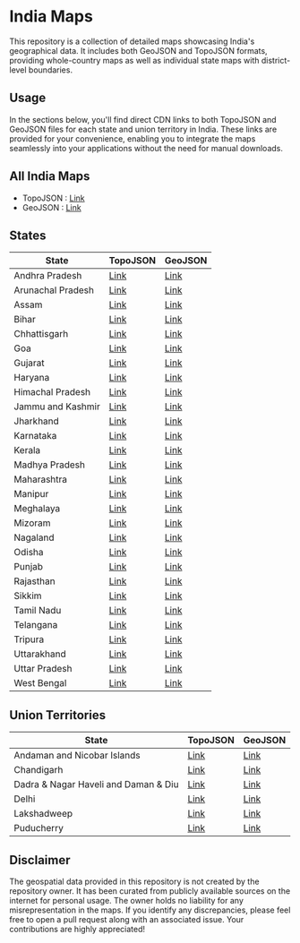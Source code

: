 # India Maps
This repository is a collection of detailed maps showcasing India's geographical data. It includes both GeoJSON and TopoJSON formats, providing whole-country maps as well as individual state maps with district-level boundaries.

## Usage

In the sections below, you'll find direct CDN links to both TopoJSON and GeoJSON files for each state and union territory in India. These links are provided for your convenience, enabling you to integrate the maps seamlessly into your applications without the need for manual downloads.

## All India Maps

- TopoJSON : [Link](https://cdn.jsdelivr.net/gh/udit-001/india-maps@d12c937/topojson/india.json)
- GeoJSON : [Link](https://cdn.jsdelivr.net/gh/udit-001/india-maps@d12c937/geojson/india.geojson)

## States

| State             | TopoJSON                                                                                       | GeoJSON                                                                                       |
|-------------------|-------------------------------------------------------------------------------------------------|-----------------------------------------------------------------------------------------------|
| Andhra Pradesh    | [Link](https://cdn.jsdelivr.net/gh/udit-001/india-maps@d12c937/topojson/states/andhra-pradesh.json)     | [Link](https://cdn.jsdelivr.net/gh/udit-001/india-maps@d12c937/geojson/states/andhra-pradesh.geojson)   |
| Arunachal Pradesh | [Link](https://cdn.jsdelivr.net/gh/udit-001/india-maps@d12c937/topojson/states/arunachal-pradesh.json)  | [Link](https://cdn.jsdelivr.net/gh/udit-001/india-maps@d12c937/geojson/states/arunachal-pradesh.geojson)|
| Assam             | [Link](https://cdn.jsdelivr.net/gh/udit-001/india-maps@d12c937/topojson/states/assam.json)              | [Link](https://cdn.jsdelivr.net/gh/udit-001/india-maps@d12c937/geojson/states/assam.geojson)           |
| Bihar             | [Link](https://cdn.jsdelivr.net/gh/udit-001/india-maps@d12c937/topojson/states/bihar.json)              | [Link](https://cdn.jsdelivr.net/gh/udit-001/india-maps@d12c937/geojson/states/bihar.geojson)           |
| Chhattisgarh      | [Link](https://cdn.jsdelivr.net/gh/udit-001/india-maps@d12c937/topojson/states/chhattisgarh.json)       | [Link](https://cdn.jsdelivr.net/gh/udit-001/india-maps@d12c937/geojson/states/chhattisgarh.geojson)    |
| Goa               | [Link](https://cdn.jsdelivr.net/gh/udit-001/india-maps@d12c937/topojson/states/goa.json)                | [Link](https://cdn.jsdelivr.net/gh/udit-001/india-maps@d12c937/geojson/states/goa.geojson)             |
| Gujarat           | [Link](https://cdn.jsdelivr.net/gh/udit-001/india-maps@d12c937/topojson/states/gujarat.json)            | [Link](https://cdn.jsdelivr.net/gh/udit-001/india-maps@d12c937/geojson/states/gujarat.geojson)         |
| Haryana           | [Link](https://cdn.jsdelivr.net/gh/udit-001/india-maps@d12c937/topojson/states/haryana.json)            | [Link](https://cdn.jsdelivr.net/gh/udit-001/india-maps@d12c937/geojson/states/haryana.geojson)         |
| Himachal Pradesh  | [Link](https://cdn.jsdelivr.net/gh/udit-001/india-maps@d12c937/topojson/states/himachal-pradesh.json)   | [Link](https://cdn.jsdelivr.net/gh/udit-001/india-maps@d12c937/geojson/states/himachal-pradesh.geojson)|
| Jammu and Kashmir | [Link](https://cdn.jsdelivr.net/gh/udit-001/india-maps@d12c937/topojson/states/jammu-and-kashmir.json)  | [Link](https://cdn.jsdelivr.net/gh/udit-001/india-maps@d12c937/geojson/states/jammu-and-kashmir.geojson)|
| Jharkhand         | [Link](https://cdn.jsdelivr.net/gh/udit-001/india-maps@d12c937/topojson/states/jharkhand.json)          | [Link](https://cdn.jsdelivr.net/gh/udit-001/india-maps@d12c937/geojson/states/jharkhand.geojson)       |
| Karnataka         | [Link](https://cdn.jsdelivr.net/gh/udit-001/india-maps@d12c937/topojson/states/karnataka.json)          | [Link](https://cdn.jsdelivr.net/gh/udit-001/india-maps@d12c937/geojson/states/karnataka.geojson)       |
| Kerala            | [Link](https://cdn.jsdelivr.net/gh/udit-001/india-maps@d12c937/topojson/states/kerala.json)             | [Link](https://cdn.jsdelivr.net/gh/udit-001/india-maps@d12c937/geojson/states/kerala.geojson)          |
| Madhya Pradesh    | [Link](https://cdn.jsdelivr.net/gh/udit-001/india-maps@d12c937/topojson/states/madhya-pradesh.json)     | [Link](https://cdn.jsdelivr.net/gh/udit-001/india-maps@d12c937/geojson/states/madhya-pradesh.geojson) |
| Maharashtra       | [Link](https://cdn.jsdelivr.net/gh/udit-001/india-maps@d12c937/topojson/states/maharashtra.json)        | [Link](https://cdn.jsdelivr.net/gh/udit-001/india-maps@d12c937/geojson/states/maharashtra.geojson)    |
| Manipur           | [Link](https://cdn.jsdelivr.net/gh/udit-001/india-maps@d12c937/topojson/states/manipur.json)            | [Link](https://cdn.jsdelivr.net/gh/udit-001/india-maps@d12c937/geojson/states/manipur.geojson)        |
| Meghalaya         | [Link](https://cdn.jsdelivr.net/gh/udit-001/india-maps@d12c937/topojson/states/meghalaya.json)          | [Link](https://cdn.jsdelivr.net/gh/udit-001/india-maps@d12c937/geojson/states/meghalaya.geojson)      |
| Mizoram           | [Link](https://cdn.jsdelivr.net/gh/udit-001/india-maps@d12c937/topojson/states/mizoram.json)            | [Link](https://cdn.jsdelivr.net/gh/udit-001/india-maps@d12c937/geojson/states/mizoram.geojson)        |
| Nagaland          | [Link](https://cdn.jsdelivr.net/gh/udit-001/india-maps@d12c937/topojson/states/nagaland.json)           | [Link](https://cdn.jsdelivr.net/gh/udit-001/india-maps@d12c937/geojson/states/nagaland.geojson)       |
| Odisha            | [Link](https://cdn.jsdelivr.net/gh/udit-001/india-maps@d12c937/topojson/states/odisha.json)             | [Link](https://cdn.jsdelivr.net/gh/udit-001/india-maps@d12c937/geojson/states/odisha.geojson)         |
| Punjab            | [Link](https://cdn.jsdelivr.net/gh/udit-001/india-maps@d12c937/topojson/states/punjab.json)             | [Link](https://cdn.jsdelivr.net/gh/udit-001/india-maps@d12c937/geojson/states/punjab.geojson)         |
| Rajasthan         | [Link](https://cdn.jsdelivr.net/gh/udit-001/india-maps@d12c937/topojson/states/rajasthan.json)          | [Link](https://cdn.jsdelivr.net/gh/udit-001/india-maps@d12c937/geojson/states/rajasthan.geojson)      |
| Sikkim            | [Link](https://cdn.jsdelivr.net/gh/udit-001/india-maps@d12c937/topojson/states/sikkim.json)             | [Link](https://cdn.jsdelivr.net/gh/udit-001/india-maps@d12c937/geojson/states/sikkim.geojson)         |
| Tamil Nadu        | [Link](https://cdn.jsdelivr.net/gh/udit-001/india-maps@d12c937/topojson/states/tamil-nadu.json)         | [Link](https://cdn.jsdelivr.net/gh/udit-001/india-maps@d12c937/geojson/states/tamil-nadu.geojson)     |
| Telangana         | [Link](https://cdn.jsdelivr.net/gh/udit-001/india-maps@d12c937/topojson/states/telangana.json)          | [Link](https://cdn.jsdelivr.net/gh/udit-001/india-maps@d12c937/geojson/states/telangana.geojson)      |
| Tripura           | [Link](https://cdn.jsdelivr.net/gh/udit-001/india-maps@d12c937/topojson/states/tripura.json)            | [Link](https://cdn.jsdelivr.net/gh/udit-001/india-maps@d12c937/geojson/states/tripura.geojson)        |
| Uttarakhand       | [Link](https://cdn.jsdelivr.net/gh/udit-001/india-maps@d12c937/topojson/states/uttarakhand.json)        | [Link](https://cdn.jsdelivr.net/gh/udit-001/india-maps@d12c937/geojson/states/uttarakhand.geojson)    |
| Uttar Pradesh     | [Link](https://cdn.jsdelivr.net/gh/udit-001/india-maps@d12c937/topojson/states/uttar-pradesh.json)      | [Link](https://cdn.jsdelivr.net/gh/udit-001/india-maps@d12c937/geojson/states/uttar-pradesh.geojson)  |
| West Bengal       | [Link](https://cdn.jsdelivr.net/gh/udit-001/india-maps@d12c937/topojson/states/west-bengal.json)        | [Link](https://cdn.jsdelivr.net/gh/udit-001/india-maps@d12c937/geojson/states/west-bengal.geojson)    |





## Union Territories

| State                                       | TopoJSON | GeoJSON |
|---------------------------------------------|----------|---------|
| Andaman and Nicobar Islands                | [Link](https://cdn.jsdelivr.net/gh/udit-001/india-maps@d12c937/topojson/states/andaman-nicobar-islands.json) | [Link](https://cdn.jsdelivr.net/gh/udit-001/india-maps@d12c937/geojson/states/andaman-nicobar-islands.geojson) |
| Chandigarh                                  | [Link](https://cdn.jsdelivr.net/gh/udit-001/india-maps@d12c937/topojson/states/chandigarh.geojson) | [Link](https://cdn.jsdelivr.net/gh/udit-001/india-maps@d12c937/geojson/states/chandigarh.geojson) |
| Dadra & Nagar Haveli and Daman & Diu | [Link](https://cdn.jsdelivr.net/gh/udit-001/india-maps@d12c937/topojson/states/dnh-and-dd.json) | [Link](https://cdn.jsdelivr.net/gh/udit-001/india-maps@d12c937/geojson/states/dnh-and-dd.geojson) |
| Delhi                                       | [Link](https://cdn.jsdelivr.net/gh/udit-001/india-maps@d12c937/topojson/states/delhi.geojson) | [Link](https://cdn.jsdelivr.net/gh/udit-001/india-maps@d12c937/geojson/states/delhi.geojson) |
| Lakshadweep                                 | [Link](https://cdn.jsdelivr.net/gh/udit-001/india-maps@d12c937/topojson/states/lakshadweep.geojson) | [Link](https://cdn.jsdelivr.net/gh/udit-001/india-maps@d12c937/geojson/states/lakshadweep.geojson) |
| Puducherry                                  | [Link](https://cdn.jsdelivr.net/gh/udit-001/india-maps@d12c937/topojson/states/puducherry.geojson) | [Link](https://cdn.jsdelivr.net/gh/udit-001/india-maps@d12c937/geojson/states/puducherry.geojson) |

## Disclaimer

The geospatial data provided in this repository is not created by the repository owner. It has been curated from publicly available sources on the internet for personal usage. The owner holds no liability for any misrepresentation in the maps. If you identify any discrepancies, please feel free to open a pull request along with an associated issue. Your contributions are highly appreciated!
